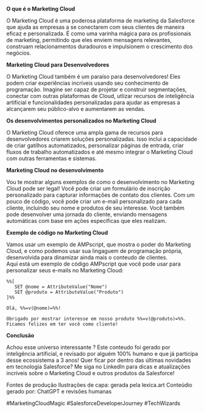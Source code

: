 **O que é o Marketing Cloud**

O Marketing Cloud é uma poderosa plataforma de marketing da Salesforce que ajuda as empresas a se conectarem com seus clientes de maneira eficaz e personalizada. É como uma varinha mágica para os profissionais de marketing, permitindo que eles enviem mensagens relevantes, construam relacionamentos duradouros e impulsionem o crescimento dos negócios.

**Marketing Cloud para Desenvolvedores**

O Marketing Cloud também é um paraíso para desenvolvedores! Eles podem criar experiências incríveis usando seu conhecimento de programação. Imagine ser capaz de projetar e construir segmentações, conectar com outras plataformas de Cloud, utlizar recursos de inteligência artificial e funcionalidades personalizadas para ajudar as empresas a alcançarem seu público-alvo e aumentarem as vendas.

**Os desenvolvimentos personalizados no Marketing Cloud**

O Marketing Cloud oferece uma ampla gama de recursos para desenvolvedores criarem soluções personalizadas. Isso inclui a capacidade de criar gatilhos automatizados, personalizar páginas de entrada, criar fluxos de trabalho automatizados e até mesmo integrar o Marketing Cloud com outras ferramentas e sistemas.

**Marketing Cloud no desenvolvimento**

Vou te mostrar alguns exemplos de como o desenvolvimento no Marketing Cloud pode ser legal! Você pode criar um formulário de inscrição personalizado para capturar informações de contato dos clientes. Com um pouco de código, você pode criar um e-mail personalizado para cada cliente, incluindo seu nome e produtos de seu interesse. Você também pode desenvolver uma jornada do cliente, enviando mensagens automáticas com base em ações específicas que eles realizam.

**Exemplo de código no Marketing Cloud**

Vamos usar um exemplo de AMPscript, que mostra o poder do Marketing Cloud, e como podemos usar sua lingaguem de programação própria, desenvolvida para dinamizar ainda mais o conteudo de clientes.  
Aqui está um exemplo de código AMPscript que você pode usar para personalizar seus e-mails no Marketing Cloud:

```
%%[
   SET @nome = AttributeValue("Nome")
   SET @produto = AttributeValue("Produto")
]%%

Olá, %%=v(@nome)=%%!

Obrigado por mostrar interesse em nosso produto %%=v(@produto)=%%. Ficamos felizes em ter você como cliente!
```

**Conclusão**

Achou esse universo interessante ? Este conteudo foi gerado por inteligência artificial, e revisado por alguém 100% humano e que já participa desse ecossistema a 3 anos! Quer ficar por dentro das últimas novidades em tecnologia Salesforce? Me siga no LinkedIn para dicas e atualizações incríveis sobre o Marketing Cloud e outros produtos da Salesforce!

Fontes de produção
Ilustrações de capa: gerada pela lexica.art
Conteúdio gerado por: ChatGPT e revisões humanas

#MarketingCloudMagic #SalesforceDeveloperJourney #TechWizards